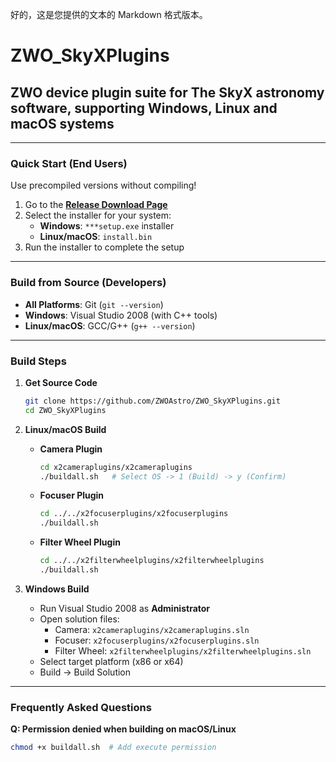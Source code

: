 好的，这是您提供的文本的 Markdown 格式版本。

# ZWO\_SkyXPlugins

## ZWO device plugin suite for The SkyX astronomy software, supporting Windows, Linux and macOS systems

-----

### Quick Start (End Users)

Use precompiled versions without compiling\!

1.  Go to the **[Release Download Page](https://www.google.com/search?q=https://www.zwoastro.com/software-drivers)**
2.  Select the installer for your system:
      * **Windows**: `***setup.exe` installer
      * **Linux/macOS**: `install.bin`
3.  Run the installer to complete the setup

-----

### Build from Source (Developers)

  * **All Platforms**: Git (`git --version`)
  * **Windows**: Visual Studio 2008 (with C++ tools)
  * **Linux/macOS**: GCC/G++ (`g++ --version`)

-----

### Build Steps

1.  **Get Source Code**

    ```bash
    git clone https://github.com/ZWOAstro/ZWO_SkyXPlugins.git
    cd ZWO_SkyXPlugins
    ```

2.  **Linux/macOS Build**

      * **Camera Plugin**
        ```bash
        cd x2cameraplugins/x2cameraplugins
        ./buildall.sh   # Select OS -> 1 (Build) -> y (Confirm)
        ```
      * **Focuser Plugin**
        ```bash
        cd ../../x2focuserplugins/x2focuserplugins
        ./buildall.sh
        ```
      * **Filter Wheel Plugin**
        ```bash
        cd ../../x2filterwheelplugins/x2filterwheelplugins
        ./buildall.sh
        ```

3.  **Windows Build**

      * Run Visual Studio 2008 as **Administrator**
      * Open solution files:
          * Camera: `x2cameraplugins/x2cameraplugins.sln`
          * Focuser: `x2focuserplugins/x2focuserplugins.sln`
          * Filter Wheel: `x2filterwheelplugins/x2filterwheelplugins.sln`
      * Select target platform (x86 or x64)
      * Build → Build Solution

-----

### Frequently Asked Questions

**Q: Permission denied when building on macOS/Linux**

```bash
chmod +x buildall.sh  # Add execute permission
```
